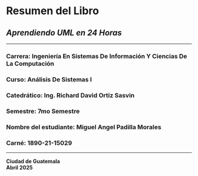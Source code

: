 # **Resumen del Libro**  
## *Aprendiendo UML en 24 Horas*  

---

### Carrera: Ingeniería En Sistemas De Información Y Ciencias De La Computación 
### Curso: Análisis De Sistemas I
### Catedrático: Ing. Richard David Ortiz Sasvin
### Semestre: 7mo Semestre  
### Nombre del estudiante: Miguel Angel Padilla Morales
### Carné:  1890-21-15029
---

**Ciudad de Guatemala**  
**Abril 2025**
